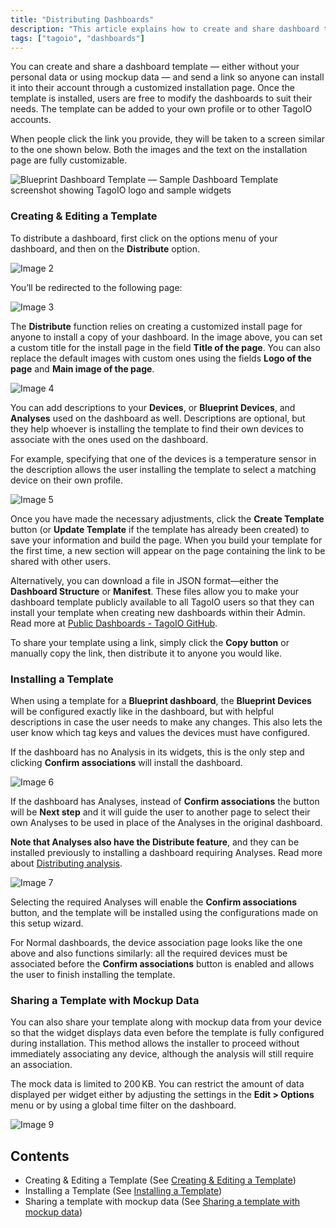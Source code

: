 ```yaml
---
title: "Distributing Dashboards"
description: "This article explains how to create and share dashboard templates in TagoIO, including sending installation links and customizing the installation page and template content."
tags: ["tagoio", "dashboards"]
---
```

You can create and share a dashboard template — either without your personal data or using mockup data — and send a link so anyone can install it into their account through a customized installation page. Once the template is installed, users are free to modify the dashboards to suit their needs. The template can be added to your own profile or to other TagoIO accounts.

When people click the link you provide, they will be taken to a screen similar to the one shown below. Both the images and the text on the installation page are fully customizable.

![Blueprint Dashboard Template — Sample Dashboard Template screenshot showing TagoIO logo and sample widgets](/docs_imagem/tagoio/distributing-dashboards-2.png)

### Creating & Editing a Template

To distribute a dashboard, first click on the options menu of your dashboard, and then on the **Distribute** option.

![Image 2](/docs_imagem/tagoio/1624901709758-UTc.png)

You’ll be redirected to the following page:

![Image 3](/docs_imagem/tagoio/1624901725108-2NI.png)

The **Distribute** function relies on creating a customized install page for anyone to install a copy of your dashboard. In the image above, you can set a custom title for the install page in the field **Title of the page**. You can also replace the default images with custom ones using the fields **Logo of the page** and **Main image of the page**.

![Image 4](/docs_imagem/tagoio/external-2202f58f.png)

You can add descriptions to your **Devices**, or **Blueprint Devices**, and **Analyses** used on the dashboard as well. Descriptions are optional, but they help whoever is installing the template to find their own devices to associate with the ones used on the dashboard.

For example, specifying that one of the devices is a temperature sensor in the description allows the user installing the template to select a matching device on their own profile.

![Image 5](/docs_imagem/tagoio/external-d8adeaee.png)

Once you have made the necessary adjustments, click the **Create Template** button (or **Update Template** if the template has already been created) to save your information and build the page. When you build your template for the first time, a new section will appear on the page containing the link to be shared with other users.

Alternatively, you can download a file in JSON format—either the **Dashboard Structure** or **Manifest**. These files allow you to make your dashboard template publicly available to all TagoIO users so that they can install your template when creating new dashboards within their Admin. Read more at [Public Dashboards - TagoIO GitHub](https://github.com/tago-io/public-templates).

To share your template using a link, simply click the **Copy button** or manually copy the link, then distribute it to anyone you would like.

### Installing a Template

When using a template for a **Blueprint dashboard**, the **Blueprint Devices** will be configured exactly like in the dashboard, but with helpful descriptions in case the user needs to make any changes. This also lets the user know which tag keys and values the devices must have configured.

If the dashboard has no Analysis in its widgets, this is the only step and clicking **Confirm associations** will install the dashboard.

![Image 6](/docs_imagem/tagoio/1624902234493-srw.png)

If the dashboard has Analyses, instead of **Confirm associations** the button will be **Next step** and it will guide the user to another page to select their own Analyses to be used in place of the Analyses in the original dashboard.

**Note that Analyses also have the Distribute feature**, and they can be installed previously to installing a dashboard requiring Analyses. Read more about [Distributing analysis](/docs/tagoio/analys/distributing-analysis).

![Image 7](/docs_imagem/tagoio/1624902252947-BGo.png)

Selecting the required Analyses will enable the **Confirm associations** button, and the template will be installed using the configurations made on this setup wizard.

For Normal dashboards, the device association page looks like the one above and also functions similarly: all the required devices must be associated before the **Confirm associations** button is enabled and allows the user to finish installing the template.

### Sharing a Template with Mockup Data

You can also share your template along with mockup data from your device so that the widget displays data even before the template is fully configured during installation. This method allows the installer to proceed without immediately associating any device, although the analysis will still require an association.

The mock data is limited to 200 KB. You can restrict the amount of data displayed per widget either by adjusting the settings in the **Edit > Options** menu or by using a global time filter on the dashboard.

![Image 9](/docs_imagem/tagoio/external-7aa59270.png)

## Contents
- Creating & Editing a Template (See [Creating & Editing a Template](../dashboards/blueprint-dashboard))
- Installing a Template (See [Installing a Template](../dashboards/creating-dashboards))
- Sharing a template with mockup data (See [Sharing a template with mockup data](../simulator-data-stream))